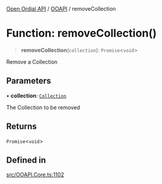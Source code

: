 [Open Ordial API](../../README.md) / [OOAPI](../README.md) / removeCollection

# Function: removeCollection()

> **removeCollection**(`collection`): `Promise`\<`void`\>

Remove a Collection

## Parameters

• **collection**: [`Collection`](../classes/Collection.md)

The Collection to be removed

## Returns

`Promise`\<`void`\>

## Defined in

[src/OOAPI.Core.ts:1102](https://github.com/open-ordinal/open-ordinal-api/blob/88ef2e4467b13c07bb5a3ef3483343248c1aa38d/src/OOAPI.Core.ts#L1102)
